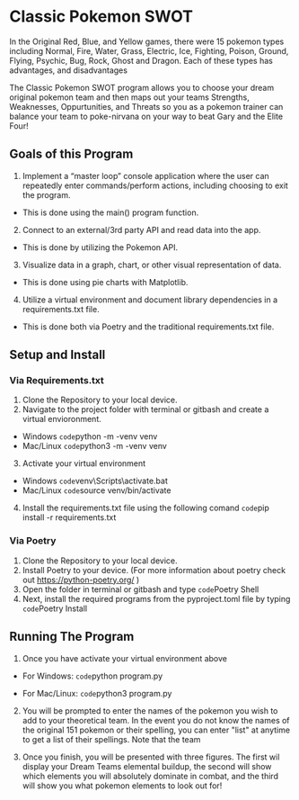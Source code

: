 # Classic Pokemon SWOT 

In the Original Red, Blue, and Yellow games, there were 15 pokemon types including Normal, Fire, Water, Grass, Electric, Ice, Fighting, Poison, Ground, Flying, Psychic, Bug, Rock, Ghost and Dragon. Each of these types has advantages, and disadvantages 

The Classic Pokemon SWOT program allows you to choose your dream original pokemon team and then maps out your teams Strengths, Weaknesses, Oppurtunities, and Threats so you as a pokemon trainer can balance your team to poke-nirvana on your way to beat Gary and the Elite Four! 


## Goals of this Program 

1. Implement a “master loop” console application where the user can repeatedly enter commands/perform actions, including choosing to exit the program.	

- This is done using the main() program function.

2. Connect to an external/3rd party API and read data into the app. 

- This is done by utilizing the Pokemon API.  

3. Visualize data in a graph, chart, or other visual representation of data.

- This is done using pie charts with Matplotlib. 

4. Utilize a virtual environment and document library dependencies in a requirements.txt file.
- This is done both via Poetry and the traditional requirements.txt file. 

## Setup and Install

### Via Requirements.txt
1. Clone the Repository to your local device. 
2. Navigate to the project folder with terminal or gitbash and create a virtual envioronment. 
- Windows
`code`python -m -venv venv
- Mac/Linux
`code`python3 -m -venv venv
3. Activate your virtual environment 
- Windows 
`code`venv\Scripts\activate.bat
- Mac/Linux
`code`source venv/bin/activate
4. Install the requirements.txt file using the following comand 
`code`pip install -r requirements.txt


### Via Poetry
1. Clone the Repository to your local device.
2. Install Poetry to your device. (For more information about poetry check out https://python-poetry.org/ )
3. Open the folder in terminal or gitbash and type 
`code`Poetry Shell
4. Next, install the required programs from the pyproject.toml file by typing 
`code`Poetry Install


## Running The Program

1. Once you have activate your virtual environment above
- For Windows: 
`code`python program.py

- For Mac/Linux:
`code`python3 program.py

2. You will be prompted to enter the names of the pokemon you wish to add to your theoretical team. In the event you do not know the names of the original 151 pokemon or their spelling, you can enter "list" at anytime to get a list of their spellings. Note that the team 

3. Once you finish, you will be presented with three figures. The first wil display your Dream Teams elemental buildup, the second will show which elements you will absolutely dominate in combat, and the third will show you what pokemon elements to look out for!  

